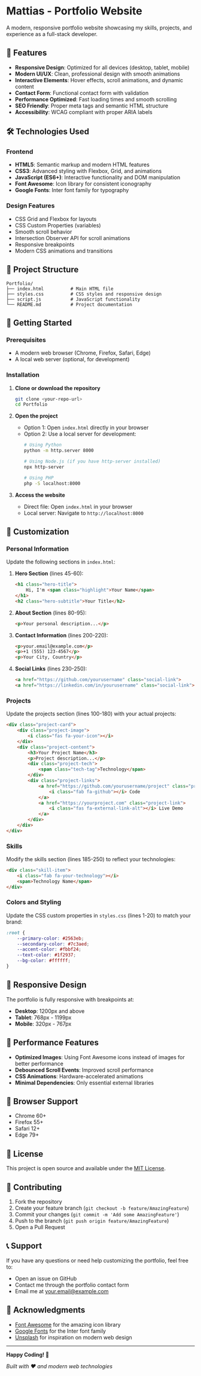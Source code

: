 # Mattias - Portfolio Website

A modern, responsive portfolio website showcasing my skills, projects, and experience as a full-stack developer.

## 🚀 Features

- **Responsive Design**: Optimized for all devices (desktop, tablet, mobile)
- **Modern UI/UX**: Clean, professional design with smooth animations
- **Interactive Elements**: Hover effects, scroll animations, and dynamic content
- **Contact Form**: Functional contact form with validation
- **Performance Optimized**: Fast loading times and smooth scrolling
- **SEO Friendly**: Proper meta tags and semantic HTML structure
- **Accessibility**: WCAG compliant with proper ARIA labels

## 🛠️ Technologies Used

### Frontend
- **HTML5**: Semantic markup and modern HTML features
- **CSS3**: Advanced styling with Flexbox, Grid, and animations
- **JavaScript (ES6+)**: Interactive functionality and DOM manipulation
- **Font Awesome**: Icon library for consistent iconography
- **Google Fonts**: Inter font family for typography

### Design Features
- CSS Grid and Flexbox for layouts
- CSS Custom Properties (variables)
- Smooth scroll behavior
- Intersection Observer API for scroll animations
- Responsive breakpoints
- Modern CSS animations and transitions

## 📁 Project Structure

```
Portfolio/
├── index.html          # Main HTML file
├── styles.css          # CSS styles and responsive design
├── script.js           # JavaScript functionality
└── README.md           # Project documentation
```

## 🚀 Getting Started

### Prerequisites
- A modern web browser (Chrome, Firefox, Safari, Edge)
- A local web server (optional, for development)

### Installation

1. **Clone or download the repository**
   ```bash
   git clone <your-repo-url>
   cd Portfolio
   ```

2. **Open the project**
   - Option 1: Open `index.html` directly in your browser
   - Option 2: Use a local server for development:
     ```bash
     # Using Python
     python -m http.server 8000
     
     # Using Node.js (if you have http-server installed)
     npx http-server
     
     # Using PHP
     php -S localhost:8000
     ```

3. **Access the website**
   - Direct file: Open `index.html` in your browser
   - Local server: Navigate to `http://localhost:8000`

## 🎨 Customization

### Personal Information
Update the following sections in `index.html`:

1. **Hero Section** (lines 45-60):
   ```html
   <h1 class="hero-title">
       Hi, I'm <span class="highlight">Your Name</span>
   </h1>
   <h2 class="hero-subtitle">Your Title</h2>
   ```

2. **About Section** (lines 80-95):
   ```html
   <p>Your personal description...</p>
   ```

3. **Contact Information** (lines 200-220):
   ```html
   <p>your.email@example.com</p>
   <p>+1 (555) 123-4567</p>
   <p>Your City, Country</p>
   ```

4. **Social Links** (lines 230-250):
   ```html
   <a href="https://github.com/yourusername" class="social-link">
   <a href="https://linkedin.com/in/yourusername" class="social-link">
   ```

### Projects
Update the projects section (lines 100-180) with your actual projects:

```html
<div class="project-card">
    <div class="project-image">
        <i class="fas fa-your-icon"></i>
    </div>
    <div class="project-content">
        <h3>Your Project Name</h3>
        <p>Project description...</p>
        <div class="project-tech">
            <span class="tech-tag">Technology</span>
        </div>
        <div class="project-links">
            <a href="https://github.com/yourusername/project" class="project-link">
                <i class="fab fa-github"></i> Code
            </a>
            <a href="https://yourproject.com" class="project-link">
                <i class="fas fa-external-link-alt"></i> Live Demo
            </a>
        </div>
    </div>
</div>
```

### Skills
Modify the skills section (lines 185-250) to reflect your technologies:

```html
<div class="skill-item">
    <i class="fab fa-your-technology"></i>
    <span>Technology Name</span>
</div>
```

### Colors and Styling
Update the CSS custom properties in `styles.css` (lines 1-20) to match your brand:

```css
:root {
    --primary-color: #2563eb;
    --secondary-color: #7c3aed;
    --accent-color: #fbbf24;
    --text-color: #1f2937;
    --bg-color: #ffffff;
}
```

## 📱 Responsive Design

The portfolio is fully responsive with breakpoints at:
- **Desktop**: 1200px and above
- **Tablet**: 768px - 1199px
- **Mobile**: 320px - 767px

## 🎯 Performance Features

- **Optimized Images**: Using Font Awesome icons instead of images for better performance
- **Debounced Scroll Events**: Improved scroll performance
- **CSS Animations**: Hardware-accelerated animations
- **Minimal Dependencies**: Only essential external libraries

## 🔧 Browser Support

- Chrome 60+
- Firefox 55+
- Safari 12+
- Edge 79+

## 📝 License

This project is open source and available under the [MIT License](LICENSE).

## 🤝 Contributing

1. Fork the repository
2. Create your feature branch (`git checkout -b feature/AmazingFeature`)
3. Commit your changes (`git commit -m 'Add some AmazingFeature'`)
4. Push to the branch (`git push origin feature/AmazingFeature`)
5. Open a Pull Request

## 📞 Support

If you have any questions or need help customizing the portfolio, feel free to:

- Open an issue on GitHub
- Contact me through the portfolio contact form
- Email me at your.email@example.com

## 🎉 Acknowledgments

- [Font Awesome](https://fontawesome.com/) for the amazing icon library
- [Google Fonts](https://fonts.google.com/) for the Inter font family
- [Unsplash](https://unsplash.com/) for inspiration on modern web design

---

**Happy Coding! 🚀**

*Built with ❤️ and modern web technologies*

